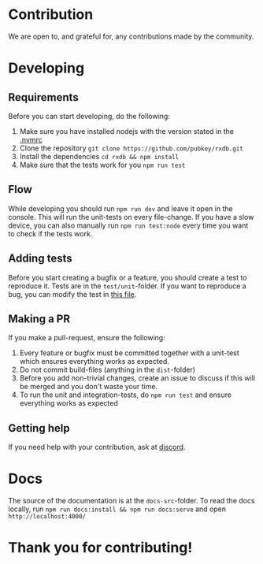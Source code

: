 # Contribution

We are open to, and grateful for, any contributions made by the community.

# Developing

## Requirements

Before you can start developing, do the following:

1. Make sure you have installed nodejs with the version stated in the [.nvmrc](https://github.com/pubkey/rxdb/blob/master/.nvmrc)
2. Clone the repository `git clone https://github.com/pubkey/rxdb.git`
3. Install the dependencies `cd rxdb && npm install`
4. Make sure that the tests work for you `npm run test`

## Flow

While developing you should run `npm run dev` and leave it open in the console. This will run the unit-tests on every file-change. If you have a slow device, you can also manually run `npm run test:node` every time you want to check if the tests work.

## Adding tests

Before you start creating a bugfix or a feature, you should create a test to reproduce it. Tests are in the `test/unit`-folder.
If you want to reproduce a bug, you can modify the test in [this file](https://github.com/pubkey/rxdb/blob/master/test/unit/bug-report.test.ts).

## Making a PR

If you make a pull-request, ensure the following:

1. Every feature or bugfix must be committed together with a unit-test which ensures everything works as expected.
2. Do not commit build-files (anything in the `dist`-folder)
3. Before you add non-trivial changes, create an issue to discuss if this will be merged and you don't waste your time.
4. To run the unit and integration-tests, do `npm run test` and ensure everything works as expected

## Getting help

If you need help with your contribution, ask at [discord](https://rxdb.info/chat.html).


# Docs

The source of the documentation is at the `docs-src`-folder.
To read the docs locally, run `npm run docs:install && npm run docs:serve` and open `http://localhost:4000/`




# Thank you for contributing!
